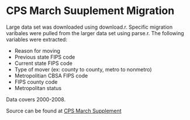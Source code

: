 CPS March Suuplement Migration
======================

Large data set was downloaded using download.r.
Specific migration varibales were pulled from the larger data set using parse.r. The following variables were extracted:

* Reason for moving
* Previous state FIPS code
* Current state FIPS code
* Type of mover (ex: county to county, metro to nonmetro) 
* Metropolitian CBSA FIPS code
* FIPS county code
* Metropolitan status

Data covers 2000-2008.

Source can be found at [CPS March Supplement](http://www.bls.census.gov/cps_ftp.html#cpsmarch)